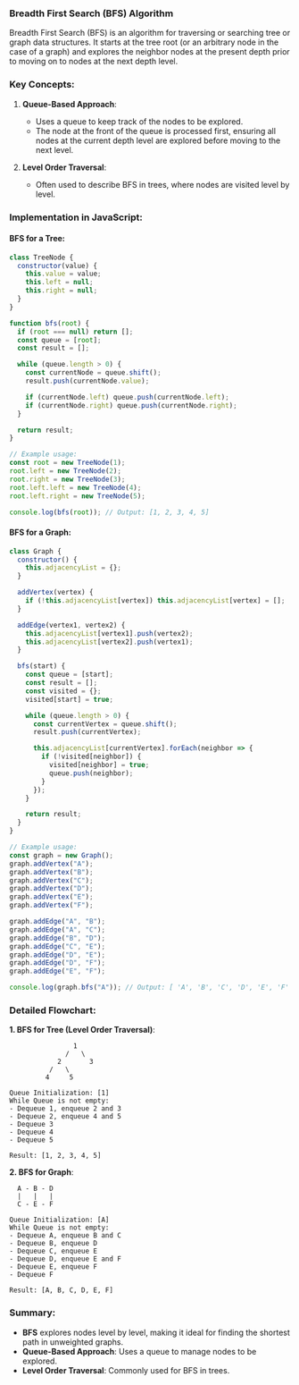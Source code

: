 ### Breadth First Search (BFS) Algorithm

Breadth First Search (BFS) is an algorithm for traversing or searching tree or graph data structures. It starts at the tree root (or an arbitrary node in the case of a graph) and explores the neighbor nodes at the present depth prior to moving on to nodes at the next depth level.

### Key Concepts:

1. **Queue-Based Approach**:
   - Uses a queue to keep track of the nodes to be explored.
   - The node at the front of the queue is processed first, ensuring all nodes at the current depth level are explored before moving to the next level.

2. **Level Order Traversal**:
   - Often used to describe BFS in trees, where nodes are visited level by level.

### Implementation in JavaScript:

#### BFS for a Tree:
```javascript
class TreeNode {
  constructor(value) {
    this.value = value;
    this.left = null;
    this.right = null;
  }
}

function bfs(root) {
  if (root === null) return [];
  const queue = [root];
  const result = [];

  while (queue.length > 0) {
    const currentNode = queue.shift();
    result.push(currentNode.value);

    if (currentNode.left) queue.push(currentNode.left);
    if (currentNode.right) queue.push(currentNode.right);
  }

  return result;
}

// Example usage:
const root = new TreeNode(1);
root.left = new TreeNode(2);
root.right = new TreeNode(3);
root.left.left = new TreeNode(4);
root.left.right = new TreeNode(5);

console.log(bfs(root)); // Output: [1, 2, 3, 4, 5]
```

#### BFS for a Graph:
```javascript
class Graph {
  constructor() {
    this.adjacencyList = {};
  }

  addVertex(vertex) {
    if (!this.adjacencyList[vertex]) this.adjacencyList[vertex] = [];
  }

  addEdge(vertex1, vertex2) {
    this.adjacencyList[vertex1].push(vertex2);
    this.adjacencyList[vertex2].push(vertex1);
  }

  bfs(start) {
    const queue = [start];
    const result = [];
    const visited = {};
    visited[start] = true;

    while (queue.length > 0) {
      const currentVertex = queue.shift();
      result.push(currentVertex);

      this.adjacencyList[currentVertex].forEach(neighbor => {
        if (!visited[neighbor]) {
          visited[neighbor] = true;
          queue.push(neighbor);
        }
      });
    }

    return result;
  }
}

// Example usage:
const graph = new Graph();
graph.addVertex("A");
graph.addVertex("B");
graph.addVertex("C");
graph.addVertex("D");
graph.addVertex("E");
graph.addVertex("F");

graph.addEdge("A", "B");
graph.addEdge("A", "C");
graph.addEdge("B", "D");
graph.addEdge("C", "E");
graph.addEdge("D", "E");
graph.addEdge("D", "F");
graph.addEdge("E", "F");

console.log(graph.bfs("A")); // Output: [ 'A', 'B', 'C', 'D', 'E', 'F' ]
```

### Detailed Flowchart:

**1. BFS for Tree (Level Order Traversal)**:
```plaintext
                1
              /   \
            2       3
          /   \
         4     5

Queue Initialization: [1]
While Queue is not empty:
- Dequeue 1, enqueue 2 and 3
- Dequeue 2, enqueue 4 and 5
- Dequeue 3
- Dequeue 4
- Dequeue 5

Result: [1, 2, 3, 4, 5]
```

**2. BFS for Graph**:
```plaintext
  A - B - D
  |   |   |
  C - E - F

Queue Initialization: [A]
While Queue is not empty:
- Dequeue A, enqueue B and C
- Dequeue B, enqueue D
- Dequeue C, enqueue E
- Dequeue D, enqueue E and F
- Dequeue E, enqueue F
- Dequeue F

Result: [A, B, C, D, E, F]
```

### Summary:

- **BFS** explores nodes level by level, making it ideal for finding the shortest path in unweighted graphs.
- **Queue-Based Approach**: Uses a queue to manage nodes to be explored.
- **Level Order Traversal**: Commonly used for BFS in trees.